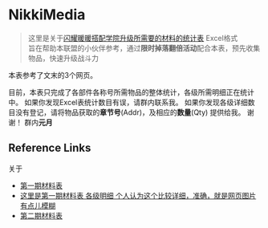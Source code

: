 # NikkiMedia

> 这里是关于[闪耀暖暖搭配学院升级所需要的材料的统计表](https://github.com/Furret2018/NikkiMedia/blob/master/%E9%97%AA%E8%80%80%E6%9A%96%E6%9A%96.xlsx) Excel格式   
> 旨在帮助本联盟的小伙伴参考，通过**限时掉落翻倍活动**配合本表，预先收集物品，快速升级战斗力

本表参考了文末的3个网页。

目前，本表只完成了各部件各称号所需物品的整体统计，各级所需明细正在统计中。 
如果你发现Excel表统计数目有误，请群内联系我。 
如果你发现各级详细数目没有登记，请将物品获取的**章节号**(Addr)，及相应的**数量**(Qty) 提供给我。 
谢谢！  群内**元月**






Reference Links
---------------
关于
- [第一期材料表](https://baijiahao.baidu.com/s?id=1642283012403742712&wfr=spider&for=pc)
- [这里是第一期材料表 各级明细 个人认为这个比较详细，准确，就是网页图片有点儿模糊](https://www.9k9k.com/shouyou/syll_135060.html)
- [第二期材料表](http://www.gamedog.cn/games/a/2765264.html)


